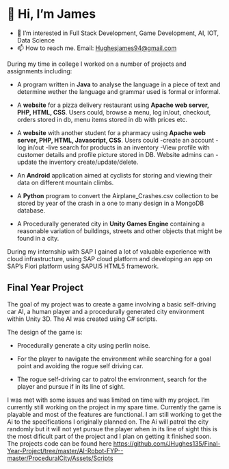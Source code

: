 # 👋 Hi, I’m James
- 👀 I’m interested in Full Stack Development, Game Development, AI, IOT, Data Science
- 📫 How to reach me. Email: Hughesjames94@gmail.com

During my time in college I worked on a number of projects and assignments including: 

- A program written in **Java** to analyse the language in a piece of text and determine wether the language and grammar used is formal or informal. 

- A **website** for a pizza delivery restaurant using **Apache web server, PHP, HTML, CSS**. Users could, browse a menu, log in/out, checkout, orders stored in db, menu items stored in db with prices etc. 

- A **website** with another student for a pharmacy using **Apache web server, PHP, HTML, Javascript, CSS**. Users could -create an account -log in/out -live search for products in an inventory -View profile with customer details and profile picture stored in DB. Website admins can -update the inventory create/update/delete.

- An **Android** application aimed at cyclists for storing and viewing their data on different mountain climbs.

- A **Python** program to convert the Airplane_Crashes.csv collection to be stored by year of the crash in a one to many design in a MongoDB database.

- A Procedurally generated city in **Unity Games Engine** containing a reasonable variation of buildings, streets and other objects that might be found in a city.

During my internship with SAP I gained a lot of valuable experience with cloud infrastructure, using SAP cloud platform and developing an app on SAP’s Fiori platform using SAPUI5 HTML5 framework. 

## Final Year Project

The goal of my project was to create a game involving a basic self-driving car AI, a human player and a procedurally generated city environment within Unity 3D. The AI was created using C# scripts.  

  

The design of the game is: 

- Procedurally generate a city using perlin noise. 

- For the player to navigate the environment while searching for a goal point and avoiding the rogue self driving car. 

- The rogue self-driving car to patrol the environment, search for the player and pursue if in its line of sight. 

 

I was met with some issues and was limited on time with my project. I’m currently still working on the project in my spare time. Currently the game is playable and most of the features are functional. I am still working to get the Ai to the specifications I originally planned on. The Ai will patrol the city randomly but it will not yet pursue the player when in its line of sight this is the most dificult part of the project and I plan on getting it finished soon. 
The projects code can be found here https://github.com/JHughes135/Final-Year-Project/tree/master/AI-Robot-FYP--master/ProceduralCity/Assets/Scripts
